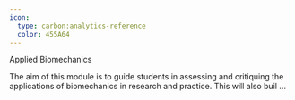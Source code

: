 ```yaml
---
icon:
  type: carbon:analytics-reference
  color: 455A64
---
```

Applied Biomechanics

The aim of this module is to guide students in assessing and critiquing the applications of biomechanics in research and practice. This will also buil ... 
